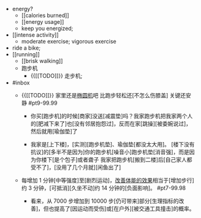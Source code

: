 - energy?
    - [[calories burned]]
    - [[energy usage]]
    - keep you energized;
- [[intense activity]]
    - moderate exercise; vigorous exercise
- ride a bike; 
- [[running]]
    - [[brisk walking]]
    - 跑步机
        - {{[[TODO]]}} 走步机; 
- #inbox
    - {{[[TODO]]}} 家里还是[椭圆机](https://bbs.saraba1st.com/2b/thread-2034818-1-1.html)吧  比跑步轻松还[不怎么伤膝盖]  关键还安静   #pt9-99.99
        - 你买[跑步机]的时候[商家]没送[减震垫]吗？我家跑步机把我家两个人的[肥减下来了]也[没有邻居抱怨过]，反而在家[跳操][被委婉说过]，然后就用[瑜伽垫]了


        - 我家是[上下楼]，[实测][跑步机垫]、瑜伽垫[都没太大用]。
[楼下没有抗议]的[多半不是因为]你的跑步机[噪音小]跑步机垫[消音强]，而是因为你楼下[是个包子]或者聋子
我家把跑步机[搬到二楼]后[自己家人都受不了]，[没用了几个月就][闲鱼出了]

    - 每增加 1 分钟[中等强度]至[剧烈运动]，[改善体能的效果](https://www.zhihu.com/question/507204876/answer/2357851495)相当于[增加步行]约 3 分钟，[可抵消][久坐不动]约 14 分钟的[负面影响]。 #pt7-99.98
        - 看来，从 7000 步增加到 10000 步[仍可带来]部分[生理指标的改善]，但也提高了[因运动而受伤]或[在户外][被交通工具撞击]的概率。
